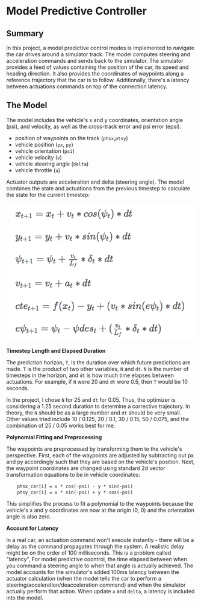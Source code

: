 # Model Predictive Controller 

## Summary

In this project, a model predictive control modes is implemented to navigate the car drives around a simulator track. The model computes steering and acceleration commands and sends back to the simulator. The simulator provides a feed of values containing the position of the car, its speed and heading direction. It also provides the coordinates of waypoints along a reference trajectory that the car is to follow. Additionally, there's a latency between actuations commands on top of the connection latency.

## The Model

The model includes the vehicle's x and y coordinates, orientation angle (psi), and velocity, as well as the cross-track error and psi error (epsi). 

  * position of waypoints on the track (`ptsx`,`ptsy`)
  * vehicle position (`px`, `py`)
  * vehicle orientation (`psi`)
  * vehicle velocity (`v`)
  * vehicle steering angle (`delta`)
  * vehicle throttle (`a`)
  
Actuator outputs are acceleration and delta (steering angle). The model combines the state and actuations from the previous timestep to calculate the state for the current timestep:

![equations](./result/equation1.png)


**Timestep Length and Elapsed Duration**

The prediction horizon, `T`, is the duration over which future predictions are made. `T` is the product of two other variables, `N` and `dt`. `N` is the number of timesteps in the horizon, and `dt` is how much time elapses between actuations. For example, if `N` were 20 and `dt` were 0.5, then `T` would be 10 seconds.

In the project, I chose `N` for 25 and `dt` for 0.05. Thus, the optimizer is considering a 1.25 second duration to determine a corrective trajectory. In theory, the `N` should be as a large number and `dt` should be very small. Other values tried include 10 / 0.125,  20 / 0.1, 30 / 0.15, 50 / 0.075, and the combination of 25 / 0.05 works best for me.

**Polynomial Fitting and Preprocessing**

The waypoints are preprocessed by transforming them to the vehicle's perspective. First, each of the waypoints are adjusted by subtracting out px and py accordingly such that they are based on the vehicle's position. Next, the waypoint coordinates are changed using standard 2d vector transformation equations to be in vehicle coordinates:

```
    ptsx_car[i] = x * cos(-psi) - y * sin(-psi)  
    ptsy_car[i] = x * sin(-psi) + y * cos(-psi)
```


This simplifies the process to fit a polynomial to the waypoints because the vehicle's x and y coordinates are now at the origin (0, 0) and the orientation angle is also zero. 


**Account for Latency**


In a real car, an actuation command won't execute instantly - there will be a delay as the command propagates through the system. A realistic delay might be on the order of 100 milliseconds. This is a problem called "latency", For model predictive coontrol, the time elapsed between when you command a steering angle to when that angle is actually achieved. The model accounts for the simulator's added 100ms latency between the actuator calculation (when the model tells the car to perform a steering/acceleration/deacceleration command) and when the simulator actually perform that action. When update `a` and `delta`, a latency is included into the model.
